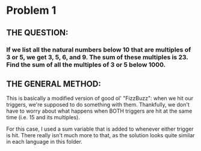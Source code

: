 # Problem 1

## THE QUESTION:

### If we list all the natural numbers below 10 that are multiples of 3 or 5, we get 3, 5, 6, and 9. The sum of these multiples is 23. Find the sum of all the multiples of 3 or 5 below 1000.

## THE GENERAL METHOD:

This is basically a modified version of good ol' "FizzBuzz": when we hit our triggers, we're supposed to do something with them. Thankfully, we don't have to worry about what happens when BOTH triggers are hit at the same time (i.e. 15 and its multiples).

For this case, I used a sum variable that is added to whenever either trigger is hit. There really isn't much more to that, as the solution looks quite similar in each language in this folder.

